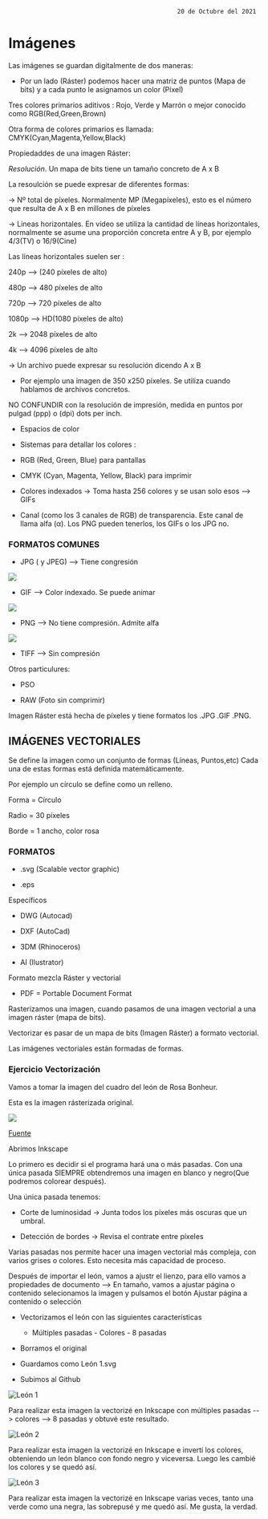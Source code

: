 
                                                   20 de Octubre del 2021


# Imágenes 

Las imágenes se guardan digitalmente de dos maneras:

- Por un lado (Ráster) podemos hacer una matriz de puntos (Mapa de bits) y a  cada punto le asignamos un color (Píxel) 

Tres colores primarios aditivos : Rojo, Verde y Marrón o mejor conocido como RGB(Red,Green,Brown)

Otra forma de colores primarios es llamada: CMYK(Cyan,Magenta,Yellow,Black)

Propiedaddes de una imagen Ráster:

*Resolución*. Un mapa de bits tiene un tamaño concreto de A x B

La resoulción se puede expresar de diferentes formas:

-> Nº total de píxeles. Normalmente MP (Megapíxeles), esto es el número que resulta de A x B en millones de píxeles

-> Lineas horizontales. En vídeo se utiliza la cantidad de líneas horizontales, normalmente se asume una proporción concreta entre A y B, por ejemplo 4/3(TV)
o 16/9(Cine)

Las líneas horizontales suelen ser :

240p --> (240 píxeles de alto)

480p --> 480 píxeles de alto

720p --> 720 píxeles de alto

1080p --> HD(1080 píxeles de alto)

2k --> 2048 píxeles de alto 

4k --> 4096 píxeles de alto


-> Un archivo puede expresar su resolución dicendo A x B

 - Por ejemplo una imagen de 350 x250 píxeles. Se utiliza cuando hablamos de archivos concretos.

NO CONFUNDIR con la resolución de impresión, medida en puntos por pulgad (ppp) o (dpi) dots per inch.


- Espacios de color 

 - Sistemas para detallar los colores :

 - RGB (Red, Green, Blue) para pantallas

 - CMYK (Cyan, Magenta, Yellow, Black) para imprimir

 - Colores indexados -> Toma hasta 256 colores y se usan solo esos --> GIFs

- Canal (como los 3 canales de RGB) de transparencia. Este canal de llama alfa (α). Los PNG pueden tenerlos, los GIFs o los JPG no.

### FORMATOS COMUNES 

- JPG ( y JPEG) --> Tiene congresión

![](https://github.com/Tabrih/1er-Trimestre/blob/main/DEATH_NOTE_L_wallpaper.jpg)

- GIF --> Color indexado. Se puede animar

![](https://c.tenor.com/ZX95mDnlodwAAAAd/the-rock-sus-eye.gif)

- PNG --> No tiene compresión. Admite alfa

![](https://github.com/Tabrih/1er-Trimestre/blob/main/Astronauta.png)

- TIFF --> Sin compresión

Otros particulures:

- PSO

- RAW (Foto sin comprimir)

Imagen Ráster está hecha de píxeles y tiene formatos los .JPG .GIF .PNG.

## IMÁGENES VECTORIALES

Se define la imagen como un conjunto de formas (Líneas, Puntos,etc) Cada una de estas formas está definida matemáticamente.

Por ejemplo un círculo se define como un relleno. 

Forma = Círculo

Radio = 30 píxeles

Borde = 1 ancho, color rosa

### FORMATOS 

- .svg (Scalable vector graphic)

- .eps

Específicos

- DWG (Autocad)

- DXF (AutoCad)

- 3DM (Rhinoceros)

- AI (Ilustrator)

Formato mezcla Ráster y vectorial

- PDF = Portable Document Format

Rasterizamos una imagen, cuando pasamos de una imagen vectorial a una imagen ráster (mapa de bits).

Vectorizar es pasar de un mapa de bits (Imagen Ráster) a formato vectorial.

Las imágenes vectoriales están formadas de formas.

### Ejercicio Vectorización

Vamos a tomar la imagen del cuadro del león de Rosa Bonheur.

Esta es la imagen rásterizada original.

![](https://github.com/Tabrih/1er-Trimestre/blob/main/El%20Cid.jpg)

[Fuente](https://www.museodelprado.es/coleccion/obra-de-arte/el-cid/19984271-9cb6-476d-8655-f012e1fec1bf)

Abrimos Inkscape

Lo primero es decidir si el programa hará una o más pasadas. Con una única pasada SIEMPRE obtendremos una imagen en blanco y negro(Que podremos colorear después).

Una única pasada tenemos:

- Corte de luminosidad -> Junta todos los píxeles más oscuras que un umbral.

- Detección de bordes -> Revisa el contrate entre píxeles

Varias pasadas nos permite hacer una imagen vectorial más compleja, con varios grises o colores. Esto necesita más capacidad de proceso.

Después de importar el león, vamos a ajustr el lienzo, para ello vamos a propiedades de documento --> En tamaño, vamos a ajustar página o contenido
selecionamos la imagen y pulsamos el botón Ajustar página a contenido o selección

- Vectorizamos el león con las siguientes características

   - Múltiples pasadas  - Colores   - 8 pasadas

- Borramos el original 

- Guardamos como León 1.svg

- Subimos al Github

![León 1](https://github.com/Tabrih/1er-Trimestre/blob/main/Le%C3%B3n%201.svg)

Para realizar esta imagen la vectorizé en Inkscape con múltiples pasadas --> colores --> 8 pasadas y obtuvé este resultado.

![León 2](https://github.com/Tabrih/1er-Trimestre/blob/main/Le%C3%B3n%202.svg)

Para realizar esta imagen la vectorizé en Inkscape e invertí los colores, obteniendo un león blanco con fondo negro y viceversa. Luego les cambié los colores y se quedó así.

![León 3](https://github.com/Tabrih/1er-Trimestre/blob/main/Le%C3%B3n%203.svg)

Para realizar esta imagen la vectorizé en Inkscape varias veces, tanto una verde como una negra, las sobrepusé y me quedó así. Me gusta, la verdad.

